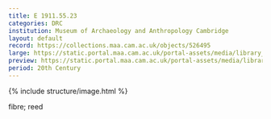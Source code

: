 ```yaml
---
title: E 1911.55.23
categories: DRC
institution: Museum of Archaeology and Anthropology Cambridge
layout: default
record: https://collections.maa.cam.ac.uk/objects/526495
large: https://static.portal.maa.cam.ac.uk/portal-assets/media/library_images/web/664354_E_1911.55.23_001.png
preview: https://static.portal.maa.cam.ac.uk/portal-assets/media/library_images/thumbnail/664354_E_1911.55.23_001.png
period: 20th Century
---
```

{% include structure/image.html %}

fibre; reed
